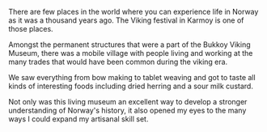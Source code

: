 There are few places in the world where you can experience life in Norway as it was a thousand years ago. The Viking festival in Karmoy is one of those places.

Amongst the permanent structures that were a part of the Bukkoy Viking Museum, there was a mobile village with people living and working at the many trades that would have been common during the viking era.

We saw everything from bow making to tablet weaving and got to taste all kinds of interesting foods including dried herring and a sour milk custard.

Not only was this living museum an excellent way to develop a stronger understanding of Norway's history, it also opened my eyes to the many ways I could expand my artisanal skill set.
 